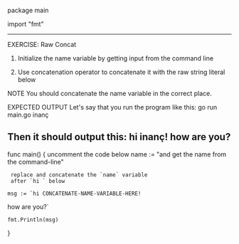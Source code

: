 package main

import "fmt"

 ---------------------------------------------------------
 EXERCISE: Raw Concat

  1. Initialize the name variable
     by getting input from the command line

  2. Use concatenation operator to concatenate it
     with the raw string literal below

 NOTE
  You should concatenate the name variable in the correct
  place.

 EXPECTED OUTPUT
  Let's say that you run the program like this:
   go run main.go inanç

  Then it should output this:
   hi inanç!
   how are you?
 ---------------------------------------------------------

func main() {
	 uncomment the code below
	 name := "and get the name from the command-line"

	 replace and concatenate the `name` variable
	 after `hi ` below

	msg := `hi CONCATENATE-NAME-VARIABLE-HERE!
how are you?`

	fmt.Println(msg)
}